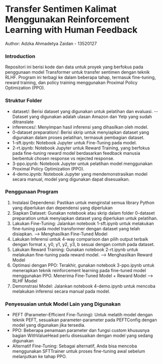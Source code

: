 # Transfer Sentimen Kalimat Menggunakan Reinforcement Learning with Human Feedback
Author: Adzka Ahmadetya Zaidan - 13520127

### Introduction
Repositori ini berisi kode dan data untuk proyek yang berfokus pada penggunaan model Transformer untuk transfer sentimen dengan teknik RLHF. Program ini terbagi ke dalam beberapa tahap, termasuk fine-tuning, reward training, dan policy training menggunakan Proximal Policy Optimization (PPO).

### Struktur Folder
- dataset/: Berisi dataset yang digunakan untuk pelatihan dan evaluasi. -- Dataset yang digunakan adalah ulasan Amazon dan Yelp yang sudah ditranslate
- inferences/: Menyimpan hasil inferensi yang dihasilkan oleh model.
- 0-dataset preparation/: Berisi skrip untuk menyiapkan dataset yang digunakan dalam proses pelatihan, termasuk pembagian dataset.
- 1-sft.ipynb: Notebook Jupyter untuk Fine-Tuning pada model.
- 2-rt.ipynb: Notebook Jupyter untuk Reward Training, yang berfokus pada fine-tuning reward model berdasarkan feedback manusia berbentuk chosen response vs rejected response.
- 3-ppo.ipynb: Notebook Jupyter untuk pelatihan model menggunakan Proximal Policy Optimization (PPO).
- 4-demo.ipynb: Notebook Jupyter yang mendemonstrasikan model secara manual, model yang digunakan dapat disesuaikan.

### Penggunaan Program
1. Instalasi Dependensi: Pastikan untuk menginstal semua library Python yang diperlukan dan dependensi yang diperlukan
2. Siapkan Dataset: Gunakan notebook atau skrip dalam folder 0-dataset preparation untuk menyiapkan dataset yang diperlukan untuk pelatihan.
3. Lakukan Fine-Tuning: Jalankan notebook 1-sft.ipynb untuk melakukan fine-tuning pada model transformer dengan dataset yang telah disiapkan. --> Menghasilkan Fine-Tuned Model
4. Lakukan Inferensi untuk 4-way comparison dan pilih output terbaik dengan format x, y0, y1, y2, y3, b sesuai dengan contoh pada dataset.
5. Lakukan Reward Training: Gunakan notebook 2-rt.ipynb untuk melakukan fine-tuning pada reward model. --> Menghasilkan Reward Model
6. Optimasi dengan PPO: Terakhir, gunakan notebook 3-ppo.ipynb untuk menerapkan teknik reinforcement learning pada fine-tuned model menggunakan PPO. Menerima Fine-Tuned Model + Reward Model --> RLHF Model
7. Demonstrasi Model: Jalankan notebook 4-demo.ipynb untuk mencoba melakukan inferensi secara manual pada model.

### Penyesuaian untuk Model Lain yang Digunakan
- PEFT (Parameter-Efficient Fine-Tuning): Untuk melatih model dengan teknik PEFT, sesuaikan parameter-parameter pada PEFTConfig dengan model yang digunakan jika tersedia.
- PPO: Beberapa penamaan parameter dan fungsi custom khususnya bagian WithValueHead perlu disesuaikan dengan model yang sedang digunakan
- Alternatif Fine-Tuning: Sebagai alternatif, Anda bisa mencoba menggunakan SFTTrainer untuk proses fine-tuning awal sebelum melanjutkan ke tahap PPO.
